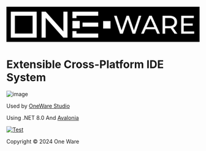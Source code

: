 ![OneWare Banner](Banner.png?raw=true "OneWare Banner")

# Extensible Cross-Platform IDE System

![image](https://github.com/one-ware/OneWare/assets/25281882/7c5e5538-8f4f-4778-88a8-d37efe2c012e)

Used by [OneWare Studio](https://one-ware.com/studio)


Using .NET 8.0 And [Avalonia](https://github.com/AvaloniaUI/Avalonia)

[![Test](https://github.com/ProtopSolutions/OneWare/actions/workflows/test.yml/badge.svg)](https://github.com/ProtopSolutions/OneWare/actions/workflows/test.yml)

Copyright © 2024 One Ware
